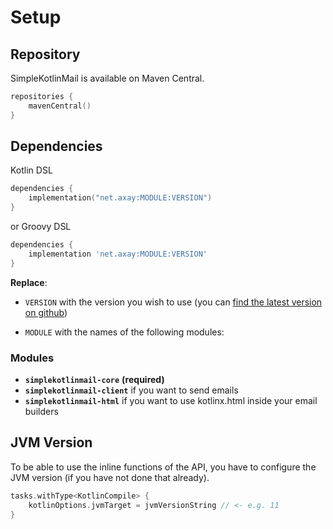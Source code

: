# Setup

## Repository

SimpleKotlinMail is available on Maven Central.

```kotlin
repositories {
    mavenCentral()
}
```

## Dependencies

Kotlin DSL

```kotlin
dependencies {
    implementation("net.axay:MODULE:VERSION")
}
```

or Groovy DSL

```groovy
dependencies {
    implementation 'net.axay:MODULE:VERSION'
}
```

**Replace**:

- `VERSION` with the version you wish to use (you
  can [find the latest version on github](https://github.com/bluefireoly/SimpleKotlinMail/releases))

- `MODULE` with the names of the following modules:

### Modules

- **`simplekotlinmail-core`** **(required)**
- **`simplekotlinmail-client`** if you want to send emails
- **`simplekotlinmail-html`** if you want to use kotlinx.html inside your email builders

## JVM Version

To be able to use the inline functions of the API, you have to configure the JVM version (if you have not done that
already).

```kotlin
tasks.withType<KotlinCompile> {
    kotlinOptions.jvmTarget = jvmVersionString // <- e.g. 11
}
```
